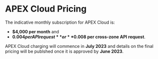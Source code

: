 # APEX Cloud Pricing

The indicative monthly subscription for APEX Cloud is:

- **$4,000 per month** and 
- **$0.004 per API request** or **$0.008 per cross-zone API request**.

APEX Cloud charging will commence in **July 2023** and details on the final pricing will be publshed once it is approved by **June 2023**.
